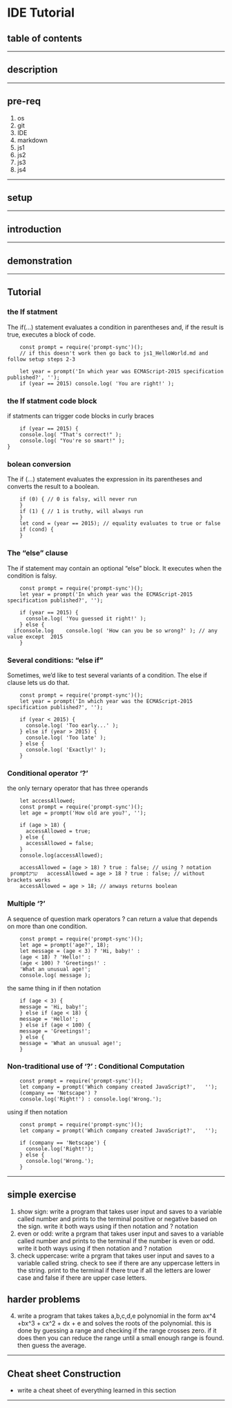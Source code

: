 # IDE Tutorial

## table of contents
---
## description
---
## pre-req
1. os
2. git
3. IDE
4. markdown
5. js1
6. js2
7. js3
8. js4
---
## setup
---
## introduction
---
## demonstration
---
## Tutorial
### the If statment
The if(...) statement evaluates a condition in parentheses and, if the result is true, executes a block of code.
```
    const prompt = require('prompt-sync')(); 
    // if this doesn't work then go back to js1_HelloWorld.md and follow setup steps 2-3
    
    let year = prompt('In which year was ECMAScript-2015 specification published?', '');
    if (year == 2015) console.log( 'You are right!' );
```
### the If statment code block 
if statments can trigger code blocks in curly braces
```
    if (year == 2015) {
    console.log( "That's correct!" );
    console.log( "You're so smart!" );
}
```
### bolean conversion
The if (…) statement evaluates the expression in its parentheses and converts the result to a boolean.
```
    if (0) { // 0 is falsy, will never run
    }
    if (1) { // 1 is truthy, will always run
    }
    let cond = (year == 2015); // equality evaluates to true or false
    if (cond) {
    }
```
### The “else” clause
The if statement may contain an optional “else” block. It executes when the condition is falsy.
```
    const prompt = require('prompt-sync')(); 
    let year = prompt('In which year was the ECMAScript-2015    specification published?', '');

    if (year == 2015) {
      console.log( 'You guessed it right!' );
    } else {
  ifconsole.log    console.log( 'How can you be so wrong?' ); // any value except  2015
    }
``` 
### Several conditions: “else if”
Sometimes, we’d like to test several variants of a condition. The else if clause lets us do that.
```
    const prompt = require('prompt-sync')(); 
    let year = prompt('In which year was the ECMAScript-2015 specification published?', '');

    if (year < 2015) {
      console.log( 'Too early...' );
    } else if (year > 2015) {
      console.log( 'Too late' );
    } else {
      console.log( 'Exactly!' );
    }
```
### Conditional operator ‘?’
the only ternary operator that has three operands
```
    let accessAllowed;
    const prompt = require('prompt-sync')(); 
    let age = prompt('How old are you?', '');
    
    if (age > 18) {
      accessAllowed = true;
    } else {
      accessAllowed = false;
    }
    console.log(accessAllowed);

    accessAllowed = (age > 18) ? true : false; // using ? notation
 promptשךק   accessAllowed = age > 18 ? true : false; // without brackets works
    accessAllowed = age > 18; // anways returns boolean
```
### Multiple ‘?’
A sequence of question mark operators ? can return a value that depends on more than one condition.
```
    const prompt = require('prompt-sync')(); 
    let age = prompt('age?', 18);
    let message = (age < 3) ? 'Hi, baby!' :
    (age < 18) ? 'Hello!' :
    (age < 100) ? 'Greetings!' :
    'What an unusual age!';
    console.log( message );
```
the same thing in if then notation
```
    if (age < 3) {
    message = 'Hi, baby!';
    } else if (age < 18) {
    message = 'Hello!';
    } else if (age < 100) {
    message = 'Greetings!';
    } else {
    message = 'What an unusual age!';
    }
```
### Non-traditional use of ‘?’ : Conditional Computation
```
    const prompt = require('prompt-sync')(); 
    let company = prompt('Which company created JavaScript?',   '');
    (company == 'Netscape') ?
    console.log('Right!') : console.log('Wrong.');
```
using if then notation
```
    const prompt = require('prompt-sync')(); 
    let company = prompt('Which company created JavaScript?',   '');
    
    if (company == 'Netscape') {
      console.log('Right!');
    } else {
      console.log('Wrong.');
    }
```
---
## simple exercise
1. show sign: write a program that takes user input and saves to a variable  called number and prints to the terminal positive or negative based on the sign.  write it both ways using if then notation and ? notation
2. even or odd: write a prgram that takes user input and saves to a variable called number and prints to the terminal if the number is even or odd.  write it both ways using if then notation and ? notation
3. check uppercase: write a prgram that takes user input and saves to a variable called string.  check to see if there are any uppercase letters in the string.  print to the terminal if there true if all the letters are lower case and false if there are upper case letters.
## harder problems
4. write a program that takes takes a,b,c,d,e polynomial in the form ax^4 +bx^3 + cx^2 + dx + e and solves the roots of the polynomial. this is done by guessing a range and checking if the range crosses zero.  if it does then you can reduce the range until a small enough range is found. then guess the average.
--- 
## Cheat sheet Construction
- write a cheat sheet of everything learned in this section
---